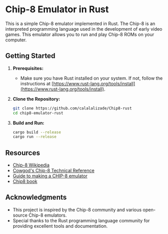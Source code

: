 # Chip-8 Emulator in Rust

This is a simple Chip-8 emulator implemented in Rust. The Chip-8 is an interpreted programming language used in the development of early video games. This emulator allows you to run and play Chip-8 ROMs on your computer.


## Getting Started

1. **Prerequisites:**
    - Make sure you have Rust installed on your system. If not, follow the instructions at [https://www.rust-lang.org/tools/install](https://www.rust-lang.org/tools/install).

2. **Clone the Repository:**
    ```bash
    git clone https://github.com/calalalizade/Chip8-rust
    cd chip8-emulator-rust
    ```

3. **Build and Run:**
    ```bash
    cargo build --release
    cargo run --release
    ```

## Resources

- [Chip-8 Wikipedia](https://en.wikipedia.org/wiki/CHIP-8)
- [Cowgod's Chip-8 Technical Reference](http://devernay.free.fr/hacks/chip8/C8TECH10.HTM)
- [Guide to making a CHIP-8 emulator](https://tobiasvl.github.io/blog/write-a-chip-8-emulator/)
- [Chip8 book](https://aquova.net/chip8/chip8.pdf)

## Acknowledgments

- This project is inspired by the Chip-8 community and various open-source Chip-8 emulators.
- Special thanks to the Rust programming language community for providing excellent tools and documentation.


